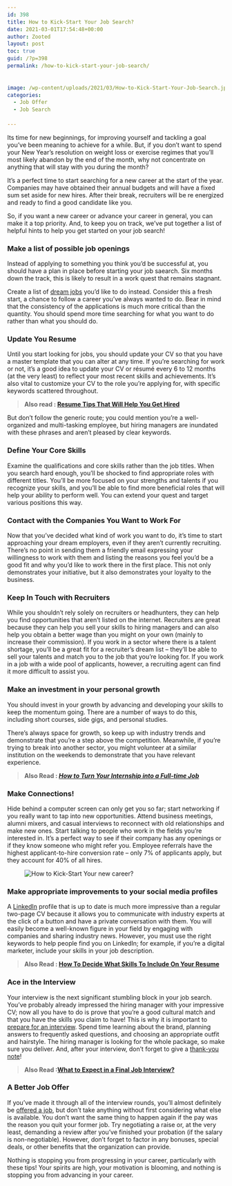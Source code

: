 ```yaml
---
id: 398
title: How to Kick-Start Your Job Search?
date: 2021-03-01T17:54:48+00:00
author: Zooted
layout: post
toc: true
guid: /?p=398
permalink: /how-to-kick-start-your-job-search/


image: /wp-content/uploads/2021/03/How-to-Kick-Start-Your-Job-Search.jpg
categories:
  - Job Offer
  - Job Search

---
```

Its time for new beginnings, for improving yourself and tackling a goal you&#8217;ve been meaning to achieve for a while. But, if you don&#8217;t want to spend your New Year&#8217;s resolution on weight loss or exercise regimes that you&#8217;ll most likely abandon by the end of the month, why not concentrate on anything that will stay with you during the month?

It&#8217;s a perfect time to start searching for a new career at the start of the year. Companies may have obtained their annual budgets and will have a fixed sum set aside for new hires. After their break, recruiters will be re energized and ready to find a good candidate like you.

So, if you want a new career or advance your career in general, you can make it a top priority. And, to keep you on track, we&#8217;ve put together a list of helpful hints to help you get started on your job search!

### **Make a list of possible job openings**

Instead of applying to something you think you&#8217;d be successful at, you should have a plan in place before starting your job saearch. Six months down the track, this is likely to result in a work quest that remains stagnant.

Create a list of [dream jobs](/how-to-find-your-dream-job/) you&#8217;d like to do instead. Consider this a fresh start, a chance to follow a career you&#8217;ve always wanted to do. Bear in mind that the consistency of the applications is much more critical than the quantity. You should spend more time searching for what you want to do rather than what you should do.

### **Update You Resume**

Until you start looking for jobs, you should update your CV so that you have a master template that you can alter at any time. If you&#8217;re searching for work or not, it&#8217;s a good idea to update your CV or résumé every 6 to 12 months (at the very least) to reflect your most recent skills and achievements. It&#8217;s also vital to customize your CV to the role you&#8217;re applying for, with specific keywords scattered throughout.

<blockquote class="wp-block-quote">
  <p>
    <strong>Also read : <a href="/resume-tips-that-will-help-you-get-hired/">Resume Tips That Will Help You Get Hired</a></strong>
  </p>
</blockquote>

But don&#8217;t follow the generic route; you could mention you&#8217;re a well-organized and multi-tasking employee, but hiring managers are inundated with these phrases and aren&#8217;t pleased by clear keywords.

### **Define Your Core Skills**

Examine the qualifications and core skills rather than the job titles. When you search hard enough, you&#8217;ll be shocked to find appropriate roles with different titles. You&#8217;ll be more focused on your strengths and talents if you recognize your skills, and you&#8217;ll be able to find more beneficial roles that will help your ability to perform well. You can extend your quest and target various positions this way.

### **Contact with the Companies You Want to Work For**

Now that you&#8217;ve decided what kind of work you want to do, it&#8217;s time to start approaching your dream employers, even if they aren&#8217;t currently recruiting. There&#8217;s no point in sending them a friendly email expressing your willingness to work with them and listing the reasons you feel you&#8217;d be a good fit and why you&#8217;d like to work there in the first place. This not only demonstrates your initiative, but it also demonstrates your loyalty to the business.

### **Keep In Touch with Recruiters**

While you shouldn&#8217;t rely solely on recruiters or headhunters, they can help you find opportunities that aren&#8217;t listed on the internet. Recruiters are great because they can help you sell your skills to hiring managers and can also help you obtain a better wage than you might on your own (mainly to increase their commission). If you work in a sector where there is a talent shortage, you&#8217;ll be a great fit for a recruiter&#8217;s dream list – they&#8217;ll be able to sell your talents and match you to the job that you&#8217;re looking for. If you work in a job with a wide pool of applicants, however, a recruiting agent can find it more difficult to assist you.

### **Make an investment in your personal growth**

You should invest in your growth by advancing and developing your skills to keep the momentum going. There are a number of ways to do this, including short courses, side gigs, and personal studies.

There&#8217;s always space for growth, so keep up with industry trends and demonstrate that you&#8217;re a step above the competition. Meanwhile, if you&#8217;re trying to break into another sector, you might volunteer at a similar institution on the weekends to demonstrate that you have relevant experience.

<blockquote class="wp-block-quote">
  <p>
    <strong>Also Read : <em><a href="/how-to-turn-your-internship-into-a-full-time-job/">How to Turn Your Internship into a Full-time Job</a></em></strong>
  </p>
</blockquote>

### **Make Connections!**

Hide behind a computer screen can only get you so far; start networking if you really want to tap into new opportunities. Attend business meetings, alumni mixers, and casual interviews to reconnect with old relationships and make new ones. Start talking to people who work in the fields you&#8217;re interested in. It&#8217;s a perfect way to see if their company has any openings or if they know someone who might refer you. Employee referrals have the highest applicant-to-hire conversion rate – only 7% of applicants apply, but they account for 40% of all hires.

<div class="wp-block-image">
  <figure class="aligncenter size-large"><img loading="lazy" width="860" height="484" src="/wp-content/uploads/2021/03/job-search-basics.jpg" alt="How to Kick-Start Your new career?" class="wp-image-399" srcset="/wp-content/uploads/2021/03/job-search-basics.jpg 860w, /wp-content/uploads/2021/03/job-search-basics-300x169.jpg 300w, /wp-content/uploads/2021/03/job-search-basics-768x432.jpg 768w" sizes="(max-width: 860px) 100vw, 860px" /></figure>
</div>

### **Make appropriate improvements to your social media profiles**

A [LinkedIn](https://www.linkedin.com/) profile that is up to date is much more impressive than a regular two-page CV because it allows you to communicate with industry experts at the click of a button and have a private conversation with them. You will easily become a well-known figure in your field by engaging with companies and sharing industry news. However, you must use the right keywords to help people find you on LinkedIn; for example, if you&#8217;re a digital marketer, include your skills in your job description.

<blockquote class="wp-block-quote">
  <p>
    <strong>Also Read : <a href="/how-to-decide-what-skills-to-include-on-your-resume/">How To Decide What Skills To Include On Your Resume</a></strong>
  </p>
</blockquote>

### **Ace in the Interview**

Your interview is the next significant stumbling block in your job search. You&#8217;ve probably already impressed the hiring manager with your impressive CV; now all you have to do is prove that you&#8217;re a good cultural match and that you have the skills you claim to have! This is why it is important to [prepare for an interview](/category/job-interview-tip/). Spend time learning about the brand, planning answers to frequently asked questions, and choosing an appropriate outfit and hairstyle. The hiring manager is looking for the whole package, so make sure you deliver. And, after your interview, don&#8217;t forget to give a [thank-you note](/thank-you-note-after-a-job-interview/)!

<blockquote class="wp-block-quote">
  <p>
    <strong>Also Read :<a href="/what-to-expect-in-a-final-job-interview/">What to Expect in a Final Job Interview?</a></strong>
  </p>
</blockquote>

### **A Better Job Offer**

If you&#8217;ve made it through all of the interview rounds, you&#8217;ll almost definitely be [offered a job](/things-to-consider-before-accepting-a-job-offer/), but don&#8217;t take anything without first considering what else is available. You don&#8217;t want the same thing to happen again if the pay was the reason you quit your former job. Try negotiating a raise or, at the very least, demanding a review after you&#8217;ve finished your probation (if the salary is non-negotiable). However, don&#8217;t forget to factor in any bonuses, special deals, or other benefits that the organization can provide.

Nothing is stopping you from progressing in your career, particularly with these tips! Your spirits are high, your motivation is blooming, and nothing is stopping you from advancing in your career.
